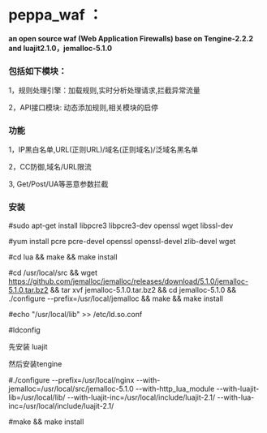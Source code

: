 # peppa_waf ：

#### an open source waf (Web Application Firewalls) base on Tengine-2.2.2 and luajit2.1.0，jemalloc-5.1.0

### 包括如下模块：


1，规则处理引擎：加载规则,实时分析处理请求,拦截异常流量

2，API接口模块: 动态添加规则,相关模块的启停



### 功能

1，IP黑白名单,URL(正则URL)/域名(正则域名)/泛域名黑名单

2，CC防御,域名/URL限流

3, Get/Post/UA等恶意参数拦截

 

### 安装

#sudo apt-get install libpcre3 libpcre3-dev openssl wget libssl-dev

#yum install pcre pcre-devel openssl openssl-devel zlib-devel wget

#cd lua && make && make install

#cd /usr/local/src && wget https://github.com/jemalloc/jemalloc/releases/download/5.1.0/jemalloc-5.1.0.tar.bz2 && tar xvf jemalloc-5.1.0.tar.bz2 && cd jemalloc-5.1.0 && ./configure --prefix=/usr/local/jemalloc && make && make install

#echo "/usr/local/lib" >> /etc/ld.so.conf

#ldconfig

先安装 luajit

然后安装tengine

#./configure --prefix=/usr/local/nginx --with-jemalloc=/usr/local/src/jemalloc-5.1.0 --with-http_lua_module --with-luajit-lib=/usr/local/lib/ --with-luajit-inc=/usr/local/include/luajit-2.1/ --with-lua-inc=/usr/local/include/luajit-2.1/ 

#make && make install



